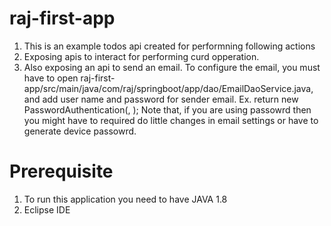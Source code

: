 # raj-first-app
 
  1. This is an example todos api created for performning following actions
  2. Exposing apis to interact for performing curd opperation.
  3. Also exposing an api to send an email. To configure the email, you must have to open 
     raj-first-app/src/main/java/com/raj/springboot/app/dao/EmailDaoService.java,  and add user name and password for sender email. Ex. 
     return new PasswordAuthentication(<Sender email>, <Sender Password>);
     Note that, if you are using passowrd then you might have to required do little changes in email settings or have to generate device passowrd.

# Prerequisite
   1. To run this application you need to have JAVA 1.8
   2. Eclipse IDE
 
     
